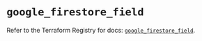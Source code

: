 # `google_firestore_field`

Refer to the Terraform Registry for docs: [`google_firestore_field`](https://registry.terraform.io/providers/hashicorp/google/6.34.1/docs/resources/firestore_field).
